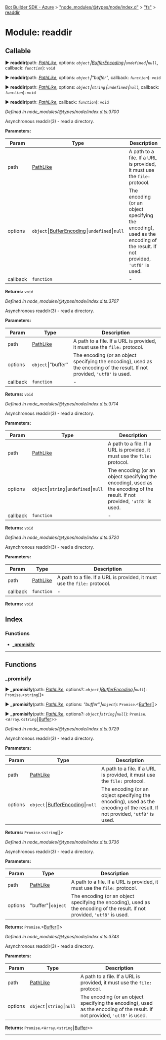 [Bot Builder SDK - Azure](../README.md) > ["node_modules/@types/node/index.d"](../modules/_node_modules__types_node_index_d_.md) > ["fs"](../modules/_node_modules__types_node_index_d_._fs_.md) > [readdir](../modules/_node_modules__types_node_index_d_._fs_.readdir.md)



# Module: readdir

## Callable
► **readdir**(path: *[PathLike](_node_modules__types_node_index_d_._fs_.md#pathlike)*, options: *`object`⎮[BufferEncoding](_node_modules__types_node_index_d_.md#bufferencoding)⎮`undefined`⎮`null`*, callback: *`function`*): `void`

► **readdir**(path: *[PathLike](_node_modules__types_node_index_d_._fs_.md#pathlike)*, options: *`object`⎮"buffer"*, callback: *`function`*): `void`

► **readdir**(path: *[PathLike](_node_modules__types_node_index_d_._fs_.md#pathlike)*, options: *`object`⎮`string`⎮`undefined`⎮`null`*, callback: *`function`*): `void`

► **readdir**(path: *[PathLike](_node_modules__types_node_index_d_._fs_.md#pathlike)*, callback: *`function`*): `void`



*Defined in node_modules/@types/node/index.d.ts:3700*



Asynchronous readdir(3) - read a directory.


**Parameters:**

| Param | Type | Description |
| ------ | ------ | ------ |
| path | [PathLike](_node_modules__types_node_index_d_._fs_.md#pathlike)   |  A path to a file. If a URL is provided, it must use the `file:` protocol. |
| options | `object`⎮[BufferEncoding](_node_modules__types_node_index_d_.md#bufferencoding)⎮`undefined`⎮`null`   |  The encoding (or an object specifying the encoding), used as the encoding of the result. If not provided, `'utf8'` is used. |
| callback | `function`   |  - |





**Returns:** `void`



*Defined in node_modules/@types/node/index.d.ts:3707*



Asynchronous readdir(3) - read a directory.


**Parameters:**

| Param | Type | Description |
| ------ | ------ | ------ |
| path | [PathLike](_node_modules__types_node_index_d_._fs_.md#pathlike)   |  A path to a file. If a URL is provided, it must use the `file:` protocol. |
| options | `object`⎮"buffer"   |  The encoding (or an object specifying the encoding), used as the encoding of the result. If not provided, `'utf8'` is used. |
| callback | `function`   |  - |





**Returns:** `void`



*Defined in node_modules/@types/node/index.d.ts:3714*



Asynchronous readdir(3) - read a directory.


**Parameters:**

| Param | Type | Description |
| ------ | ------ | ------ |
| path | [PathLike](_node_modules__types_node_index_d_._fs_.md#pathlike)   |  A path to a file. If a URL is provided, it must use the `file:` protocol. |
| options | `object`⎮`string`⎮`undefined`⎮`null`   |  The encoding (or an object specifying the encoding), used as the encoding of the result. If not provided, `'utf8'` is used. |
| callback | `function`   |  - |





**Returns:** `void`



*Defined in node_modules/@types/node/index.d.ts:3720*



Asynchronous readdir(3) - read a directory.


**Parameters:**

| Param | Type | Description |
| ------ | ------ | ------ |
| path | [PathLike](_node_modules__types_node_index_d_._fs_.md#pathlike)   |  A path to a file. If a URL is provided, it must use the `file:` protocol. |
| callback | `function`   |  - |





**Returns:** `void`




## Index

### Functions

* [___promisify__](_node_modules__types_node_index_d_._fs_.readdir.md#___promisify__)



---
## Functions
<a id="___promisify__"></a>

###  ___promisify__

► **___promisify__**(path: *[PathLike](_node_modules__types_node_index_d_._fs_.md#pathlike)*, options?: *`object`⎮[BufferEncoding](_node_modules__types_node_index_d_.md#bufferencoding)⎮`null`*): `Promise`.<`string`[]>

► **___promisify__**(path: *[PathLike](_node_modules__types_node_index_d_._fs_.md#pathlike)*, options: *"buffer"⎮`object`*): `Promise`.<[Buffer](../interfaces/_node_modules__types_node_index_d_.buffer.md)[]>

► **___promisify__**(path: *[PathLike](_node_modules__types_node_index_d_._fs_.md#pathlike)*, options?: *`object`⎮`string`⎮`null`*): `Promise`.<`Array`.<`string`⎮[Buffer](../interfaces/_node_modules__types_node_index_d_.buffer.md)>>



*Defined in node_modules/@types/node/index.d.ts:3729*



Asynchronous readdir(3) - read a directory.


**Parameters:**

| Param | Type | Description |
| ------ | ------ | ------ |
| path | [PathLike](_node_modules__types_node_index_d_._fs_.md#pathlike)   |  A path to a file. If a URL is provided, it must use the `file:` protocol. |
| options | `object`⎮[BufferEncoding](_node_modules__types_node_index_d_.md#bufferencoding)⎮`null`   |  The encoding (or an object specifying the encoding), used as the encoding of the result. If not provided, `'utf8'` is used. |





**Returns:** `Promise`.<`string`[]>



*Defined in node_modules/@types/node/index.d.ts:3736*



Asynchronous readdir(3) - read a directory.


**Parameters:**

| Param | Type | Description |
| ------ | ------ | ------ |
| path | [PathLike](_node_modules__types_node_index_d_._fs_.md#pathlike)   |  A path to a file. If a URL is provided, it must use the `file:` protocol. |
| options | "buffer"⎮`object`   |  The encoding (or an object specifying the encoding), used as the encoding of the result. If not provided, `'utf8'` is used. |





**Returns:** `Promise`.<[Buffer](../interfaces/_node_modules__types_node_index_d_.buffer.md)[]>



*Defined in node_modules/@types/node/index.d.ts:3743*



Asynchronous readdir(3) - read a directory.


**Parameters:**

| Param | Type | Description |
| ------ | ------ | ------ |
| path | [PathLike](_node_modules__types_node_index_d_._fs_.md#pathlike)   |  A path to a file. If a URL is provided, it must use the `file:` protocol. |
| options | `object`⎮`string`⎮`null`   |  The encoding (or an object specifying the encoding), used as the encoding of the result. If not provided, `'utf8'` is used. |





**Returns:** `Promise`.<`Array`.<`string`⎮[Buffer](../interfaces/_node_modules__types_node_index_d_.buffer.md)>>





___


